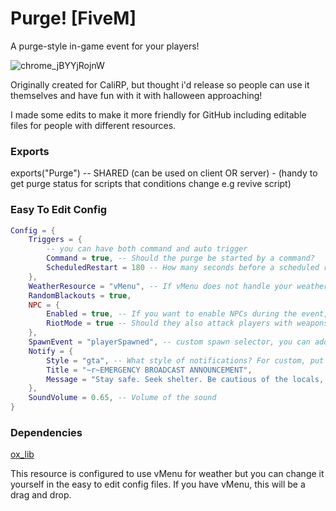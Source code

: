 # Purge! [FiveM]
A purge-style in-game event for your players!

![chrome_jBYYjRojnW](https://github.com/user-attachments/assets/67d54f74-32be-4847-a6ba-a4bbb979f451)

Originally created for CaliRP, but thought i'd release so people can use it themselves and have fun with it with halloween approaching!

I made some edits to make it more friendly for GitHub including editable files for people with different resources.

### Exports
exports("Purge") -- SHARED (can be used on client OR server) - (handy to get purge status for scripts that conditions change e.g revive script)

### Easy To Edit Config
```lua
Config = {
    Triggers = {
        -- you can have both command and auto trigger
        Command = true, -- Should the purge be started by a command?
        ScheduledRestart = 180 -- How many seconds before a scheduled restart should the purge auto start? To disable, set to false
    },
    WeatherResource = "vMenu", -- If vMenu does not handle your weather, please change this to "custom" and edit the function in editable_functions.lua
    RandomBlackouts = true,
    NPC = {
        Enabled = true, -- If you want to enable NPCs during the event, set this to true
        RiotMode = true -- Should they also attack players with weapons?
    },
    SpawnEvent = "playerSpawned", -- custom spawn selector, you can add that event here once the player fully spawns in to start the purge on their end if they load in after its already started
    Notify = {
        Style = "gta", -- What style of notifications? For custom, put "custom" - By default it does a big message from GTA, but you can edit this in the editable_functions.lua
        Title = "~r~EMERGENCY BROADCAST ANNOUNCEMENT",
        Message = "Stay safe. Seek shelter. Be cautious of the locals, they will attack you. You can do /revive"
    },
    SoundVolume = 0.65, -- Volume of the sound
}
```

### Dependencies
[ox_lib](https://github.com/overextended/ox_lib/releases/latest)

This resource is configured to use vMenu for weather but you can change it yourself in the easy to edit config files.
If you have vMenu, this will be a drag and drop.
